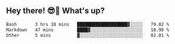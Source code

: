 ## Hey there! 😎👋 What's up?

<!--START_SECTION:waka-->

```txt
Bash       3 hrs 18 mins   ███████████████████▓░░░░░   79.02 %
Markdown   47 mins         ████▓░░░░░░░░░░░░░░░░░░░░   18.98 %
Other      5 mins          ▓░░░░░░░░░░░░░░░░░░░░░░░░   02.01 %
```

<!--END_SECTION:waka-->
